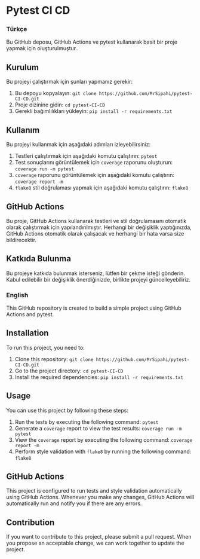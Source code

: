 

# Pytest CI CD

### Türkçe
Bu GitHub deposu, GitHub Actions ve pytest kullanarak basit bir proje yapmak için oluşturulmuştur..

## Kurulum

Bu projeyi çalıştırmak için şunları yapmanız gerekir:

1.  Bu depoyu kopyalayın: `git clone https://github.com/MrSipahi/pytest-CI-CD.git`
2.  Proje dizinine gidin: `cd pytest-CI-CD`
3.  Gerekli bağımlılıkları yükleyin: `pip install -r requirements.txt`

## Kullanım

Bu projeyi kullanmak için aşağıdaki adımları izleyebilirsiniz:

1.  Testleri çalıştırmak için aşağıdaki komutu çalıştırın: `pytest`
2.  Test sonuçlarını görüntülemek için `coverage` raporunu oluşturun: `coverage run -m pytest `
3.  `coverage` raporunu görüntülemek için aşağıdaki komutu çalıştırın: `coverage report -m`
4.  `flake8` stil doğrulaması yapmak için aşağıdaki komutu çalıştırın: `flake8`

## GitHub Actions

Bu proje, GitHub Actions kullanarak testleri ve stil doğrulamasını otomatik olarak çalıştırmak için yapılandırılmıştır. Herhangi bir değişiklik yaptığınızda, GitHub Actions otomatik olarak çalışacak ve herhangi bir hata varsa size bildirecektir.

## Katkıda Bulunma

Bu projeye katkıda bulunmak isterseniz, lütfen bir çekme isteği gönderin. Kabul edilebilir bir değişiklik önerdiğinizde, birlikte projeyi güncelleyebiliriz.



### English
This GitHub repository is created to build a simple project using GitHub Actions and pytest.

## Installation

To run this project, you need to:

1.  Clone this repository: `git clone https://github.com/MrSipahi/pytest-CI-CD.git`
2.  Go to the project directory: `cd pytest-CI-CD`
3.  Install the required dependencies: `pip install -r requirements.txt`

## Usage

You can use this project by following these steps:

1.  Run the tests by executing the following command: `pytest`
2.  Generate a `coverage` report to view the test results: `coverage run -m pytest`
3.  View the `coverage` report by executing the following command: `coverage report -m`
4.  Perform style validation with `flake8` by running the following command: `flake8`

## GitHub Actions

This project is configured to run tests and style validation automatically using GitHub Actions. Whenever you make any changes, GitHub Actions will automatically run and notify you if there are any errors.

## Contribution

If you want to contribute to this project, please submit a pull request. When you propose an acceptable change, we can work together to update the project.
